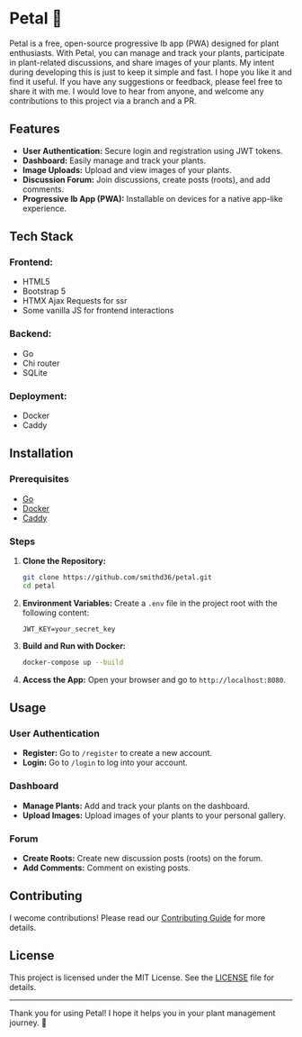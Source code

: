 # Petal 🌼

Petal is a free, open-source progressive Ib app (PWA) designed for plant enthusiasts. With Petal, you can manage and track your plants, participate in plant-related discussions, and share images of your plants. My intent during developing this is just to keep it simple and fast. I hope you like it and find it useful. If you have any suggestions or feedback, please feel free to share it with me. I would love to hear from anyone, and welcome any contributions to this project via a branch and a PR.

## Features
- **User Authentication:** Secure login and registration using JWT tokens.
- **Dashboard:** Easily manage and track your plants.
- **Image Uploads:** Upload and view images of your plants.
- **Discussion Forum:** Join discussions, create posts (roots), and add comments.
- **Progressive Ib App (PWA):** Installable on devices for a native app-like experience.

## Tech Stack
### Frontend:
- HTML5
- Bootstrap 5
- HTMX Ajax Requests for ssr
- Some vanilla JS for frontend interactions

### Backend:
- Go
- Chi router
- SQLite

### Deployment:
- Docker
- Caddy

## Installation

### Prerequisites
- [Go](https://golang.org/doc/install)
- [Docker](https://docs.docker.com/get-docker/)
- [Caddy](https://caddyserver.com/docs/install)

### Steps
1. **Clone the Repository:**
    ```sh
    git clone https://github.com/smithd36/petal.git
    cd petal
    ```

2. **Environment Variables:** Create a `.env` file in the project root with the following content:
    ```env
    JWT_KEY=your_secret_key
    ```

3. **Build and Run with Docker:**
    ```sh
    docker-compose up --build
    ```

4. **Access the App:** Open your browser and go to `http://localhost:8080`.

## Usage
### User Authentication
- **Register:** Go to `/register` to create a new account.
- **Login:** Go to `/login` to log into your account.

### Dashboard
- **Manage Plants:** Add and track your plants on the dashboard.
- **Upload Images:** Upload images of your plants to your personal gallery.

### Forum
- **Create Roots:** Create new discussion posts (roots) on the forum.
- **Add Comments:** Comment on existing posts.

## Contributing
I wecome contributions! Please read our [Contributing Guide](CONTRIBUTING.md) for more details.

## License
This project is licensed under the MIT License. See the [LICENSE](LICENSE) file for details.

---

Thank you for using Petal! I hope it helps you in your plant management journey. 🌱
